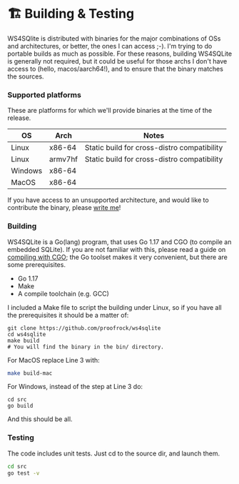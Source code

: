 # 🏗 Building & Testing

WS4SQlite is distributed with binaries for the major combinations of OSs and architectures, or better, the ones I can access ;-). I'm trying to do portable builds as much as possible. For these reasons, building WS4SQLite is generally not required, but it could be useful for those archs I don't have access to (hello, macos/aarch64!), and to ensure that the binary matches the sources.

### Supported platforms

These are platforms for which we'll provide binaries at the time of the release.

| OS      | Arch    | Notes                                       |
| ------- | ------- | ------------------------------------------- |
| Linux   | x86-64  | Static build for cross-distro compatibility |
| Linux   | armv7hf | Static build for cross-distro compatibility |
| Windows | x86-64  |                                             |
| MacOS   | x86-64  |                                             |

If you have access to an unsupported architecture, and would like to contribute the binary, please [write me](mailto:os@germanorizzo.it)!

### Building

WS4SQLite is a Go(lang) program, that uses Go 1.17 and CGO (to compile an embedded SQLite). If you are not familiar with this, please read a guide on [compiling with CGO](https://go.dev/doc/install/gccgo); the Go toolset makes it very convenient, but there are some prerequisites.

* Go 1.17
* Make
* A compile toolchain (e.g. GCC)

I included a Make file to script the building under Linux, so if you have all the prerequisites it should be a matter of:

```
git clone https://github.com/proofrock/ws4sqlite
cd ws4sqlite
make build
# You will find the binary in the bin/ directory.
```

For MacOS replace Line 3 with:

```bash
make build-mac
```

For Windows, instead of the step at Line 3 do:

```
cd src
go build
```

And this should be all.

### Testing

The code includes unit tests. Just cd to the source dir, and launch them.

```bash
cd src
go test -v
```
